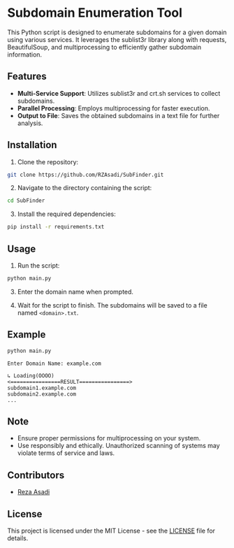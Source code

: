 # Subdomain Enumeration Tool

This Python script is designed to enumerate subdomains for a given domain using various services. It leverages the sublist3r library along with requests, BeautifulSoup, and multiprocessing to efficiently gather subdomain information.

## Features

- **Multi-Service Support**: Utilizes sublist3r and crt.sh services to collect subdomains.
- **Parallel Processing**: Employs multiprocessing for faster execution.
- **Output to File**: Saves the obtained subdomains in a text file for further analysis.

## Installation

1. Clone the repository:

```bash
git clone https://github.com/RZAsadi/SubFinder.git
```

2. Navigate to the directory containing the script:

```bash
cd SubFinder
```

3. Install the required dependencies:

```bash
pip install -r requirements.txt
```

## Usage

1. Run the script:

```bash
python main.py
```

3. Enter the domain name when prompted.

4. Wait for the script to finish. The subdomains will be saved to a file named `<domain>.txt`.

## Example

```bash
python main.py
```

```
Enter Domain Name: example.com

↳ Loading(OOOO)
<================RESULT================>
subdomain1.example.com
subdomain2.example.com
...
```

## Note

- Ensure proper permissions for multiprocessing on your system.
- Use responsibly and ethically. Unauthorized scanning of systems may violate terms of service and laws.

## Contributors

- [Reza Asadi](https://github.com/RZAsadi)

## License

This project is licensed under the MIT License - see the [LICENSE](LICENSE) file for details.
